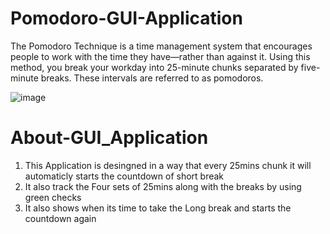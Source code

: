 # Pomodoro-GUI-Application

The Pomodoro Technique is a time management system that encourages people to work with the time they have—rather than against it. Using this method, you break your workday into 25-minute chunks separated by five-minute breaks. These intervals are referred to as pomodoros.

![image](https://user-images.githubusercontent.com/76437357/173083584-9f1be310-e7ed-43ba-923c-956c9f371b3e.png)

# About-GUI_Application 
1) This Application is desingned in a way that every 25mins chunk it will automaticly starts the countdown of short break
2) It also track the Four sets of 25mins along with the breaks by using green checks
3) It also shows when its time to take the Long break and starts the countdown again  
